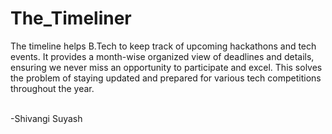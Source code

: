 # The_Timeliner

The timeline helps B.Tech to keep track of upcoming hackathons and tech events. It provides a month-wise organized view of deadlines and details, ensuring we never miss an opportunity to participate and excel. This solves the problem of staying updated and prepared for various tech competitions throughout the year. 

<br>
-Shivangi Suyash
